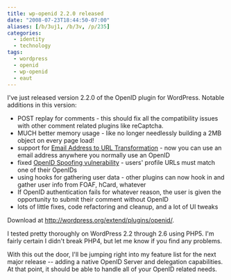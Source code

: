 ```yaml
---
title: wp-openid 2.2.0 released
date: "2008-07-23T18:44:50-07:00"
aliases: [/b/3uj1, /b/3v, /p/235]
categories:
  - identity
  - technology
tags:
  - wordpress
  - openid
  - wp-openid
  - eaut
---
```


I've just released version 2.2.0 of the OpenID plugin for WordPress. Notable additions in this version:

- POST replay for comments - this should fix all the compatibility issues with other comment related plugins like
  reCaptcha.
- MUCH better memory usage - like no longer needlessly building a 2MB object on every page load!
- support for [Email Address to URL Transformation][eaut] - now you can use an email address anywhere you
  normally use an OpenID
- fixed [OpenID Spoofing vulnerability](http://plugins.trac.wordpress.org/ticket/702) - users' profile URLs must match
  one of their OpenIDs
- using hooks for gathering user data - other plugins can now hook in and gather user info from FOAF, hCard, whatever
- If OpenID authentication fails for whatever reason, the user is given the opportunity to submit their comment without
  OpenID
- lots of little fixes, code refactoring and cleanup, and a lot of UI tweaks

Download at <http://wordpress.org/extend/plugins/openid/>.

I tested pretty thoroughly on WordPress 2.2 through 2.6 using PHP5. I'm fairly certain I didn't break PHP4, but let me
know if you find any problems.

With this out the door, I'll be jumping right into my feature list for the next major release -- adding a native OpenID
Server and delegation capabilities. At that point, it should be able to handle all of your OpenID related needs.

[eaut]: https://web.archive.org/web/20080723/http://eaut.org
